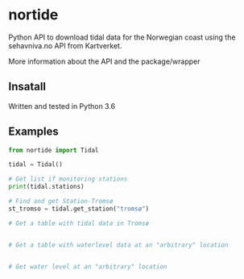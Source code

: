 # nortide
Python API to download tidal data for the Norwegian coast using the sehavniva.no
API from Kartverket.

More information about the API and the package/wrapper

## Insatall
Written and tested in Python 3.6

## Examples

```python
from nortide import Tidal

tidal = Tidal()

# Get list if monitoring stations
print(tidal.stations)

# Find and get Station-Tromsø
st_tromso = tidal.get_station("tromsø")

# Get a table with tidal data in Tromsø


# Get a table with waterlevel data at an "arbitrary" location


# Get water level at an "arbitrary" location
```
